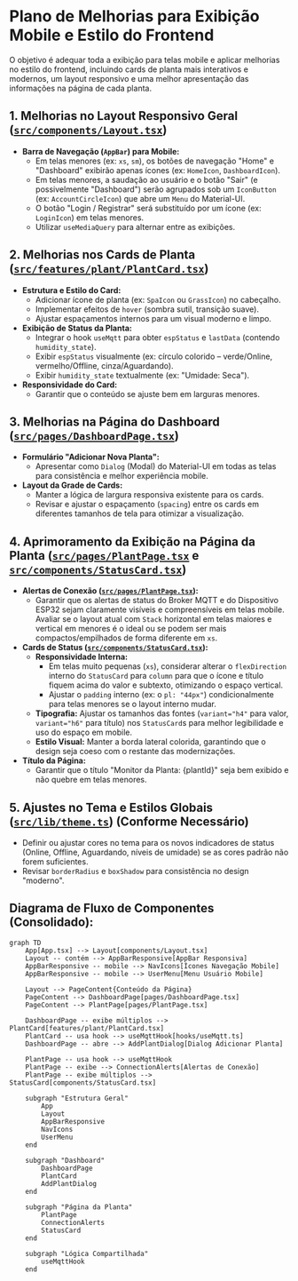 # Plano de Melhorias para Exibição Mobile e Estilo do Frontend

O objetivo é adequar toda a exibição para telas mobile e aplicar melhorias no estilo do frontend, incluindo cards de planta mais interativos e modernos, um layout responsivo e uma melhor apresentação das informações na página de cada planta.

## 1. Melhorias no Layout Responsivo Geral ([`src/components/Layout.tsx`](src/components/Layout.tsx:1))

*   **Barra de Navegação (`AppBar`) para Mobile:**
    *   Em telas menores (ex: `xs`, `sm`), os botões de navegação "Home" e "Dashboard" exibirão apenas ícones (ex: `HomeIcon`, `DashboardIcon`).
    *   Em telas menores, a saudação ao usuário e o botão "Sair" (e possivelmente "Dashboard") serão agrupados sob um `IconButton` (ex: `AccountCircleIcon`) que abre um `Menu` do Material-UI.
    *   O botão "Login / Registrar" será substituído por um ícone (ex: `LoginIcon`) em telas menores.
    *   Utilizar `useMediaQuery` para alternar entre as exibições.

## 2. Melhorias nos Cards de Planta ([`src/features/plant/PlantCard.tsx`](src/features/plant/PlantCard.tsx:1))

*   **Estrutura e Estilo do Card:**
    *   Adicionar ícone de planta (ex: `SpaIcon` ou `GrassIcon`) no cabeçalho.
    *   Implementar efeitos de `hover` (sombra sutil, transição suave).
    *   Ajustar espaçamentos internos para um visual moderno e limpo.
*   **Exibição de Status da Planta:**
    *   Integrar o hook `useMqtt` para obter `espStatus` e `lastData` (contendo `humidity_state`).
    *   Exibir `espStatus` visualmente (ex: círculo colorido – verde/Online, vermelho/Offline, cinza/Aguardando).
    *   Exibir `humidity_state` textualmente (ex: "Umidade: Seca").
*   **Responsividade do Card:**
    *   Garantir que o conteúdo se ajuste bem em larguras menores.

## 3. Melhorias na Página do Dashboard ([`src/pages/DashboardPage.tsx`](src/pages/DashboardPage.tsx:1))

*   **Formulário "Adicionar Nova Planta":**
    *   Apresentar como `Dialog` (Modal) do Material-UI em todas as telas para consistência e melhor experiência mobile.
*   **Layout da Grade de Cards:**
    *   Manter a lógica de largura responsiva existente para os cards.
    *   Revisar e ajustar o espaçamento (`spacing`) entre os cards em diferentes tamanhos de tela para otimizar a visualização.

## 4. Aprimoramento da Exibição na Página da Planta ([`src/pages/PlantPage.tsx`](src/pages/PlantPage.tsx:1) e [`src/components/StatusCard.tsx`](src/components/StatusCard.tsx:1))

*   **Alertas de Conexão ([`src/pages/PlantPage.tsx`](src/pages/PlantPage.tsx:1)):**
    *   Garantir que os alertas de status do Broker MQTT e do Dispositivo ESP32 sejam claramente visíveis e compreensíveis em telas mobile. Avaliar se o layout atual com `Stack` horizontal em telas maiores e vertical em menores é o ideal ou se podem ser mais compactos/empilhados de forma diferente em `xs`.
*   **Cards de Status ([`src/components/StatusCard.tsx`](src/components/StatusCard.tsx:1)):**
    *   **Responsividade Interna:**
        *   Em telas muito pequenas (`xs`), considerar alterar o `flexDirection` interno do `StatusCard` para `column` para que o ícone e título fiquem acima do valor e subtexto, otimizando o espaço vertical.
        *   Ajustar o `padding` interno (ex: o `pl: "44px"`) condicionalmente para telas menores se o layout interno mudar.
    *   **Tipografia:** Ajustar os tamanhos das fontes (`variant="h4"` para valor, `variant="h6"` para título) nos `StatusCard`s para melhor legibilidade e uso do espaço em mobile.
    *   **Estilo Visual:** Manter a borda lateral colorida, garantindo que o design seja coeso com o restante das modernizações.
*   **Título da Página:**
    *   Garantir que o título "Monitor da Planta: {plantId}" seja bem exibido e não quebre em telas menores.

## 5. Ajustes no Tema e Estilos Globais ([`src/lib/theme.ts`](src/lib/theme.ts:1)) (Conforme Necessário)

*   Definir ou ajustar cores no tema para os novos indicadores de status (Online, Offline, Aguardando, níveis de umidade) se as cores padrão não forem suficientes.
*   Revisar `borderRadius` e `boxShadow` para consistência no design "moderno".

## Diagrama de Fluxo de Componentes (Consolidado):

```mermaid
graph TD
    App[App.tsx] --> Layout[components/Layout.tsx]
    Layout -- contém --> AppBarResponsive[AppBar Responsiva]
    AppBarResponsive -- mobile --> NavIcons[Ícones Navegação Mobile]
    AppBarResponsive -- mobile --> UserMenu[Menu Usuário Mobile]

    Layout --> PageContent{Conteúdo da Página}
    PageContent --> DashboardPage[pages/DashboardPage.tsx]
    PageContent --> PlantPage[pages/PlantPage.tsx]

    DashboardPage -- exibe múltiplos --> PlantCard[features/plant/PlantCard.tsx]
    PlantCard -- usa hook --> useMqttHook[hooks/useMqtt.ts]
    DashboardPage -- abre --> AddPlantDialog[Dialog Adicionar Planta]

    PlantPage -- usa hook --> useMqttHook
    PlantPage -- exibe --> ConnectionAlerts[Alertas de Conexão]
    PlantPage -- exibe múltiplos --> StatusCard[components/StatusCard.tsx]

    subgraph "Estrutura Geral"
        App
        Layout
        AppBarResponsive
        NavIcons
        UserMenu
    end

    subgraph "Dashboard"
        DashboardPage
        PlantCard
        AddPlantDialog
    end

    subgraph "Página da Planta"
        PlantPage
        ConnectionAlerts
        StatusCard
    end

    subgraph "Lógica Compartilhada"
        useMqttHook
    end
